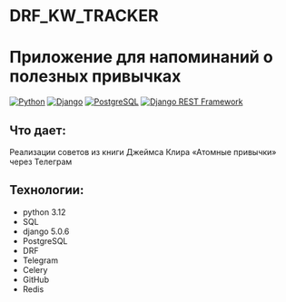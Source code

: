 # DRF_KW_TRACKER
# Приложение для напоминаний о полезных привычках
[![Python](https://img.shields.io/badge/-Python-464646?style=flat-square&logo=Python)](https://www.python.org/)
[![Django](https://img.shields.io/badge/-Django-464646?style=flat-square&logo=Django)](https://www.djangoproject.com/)
[![PostgreSQL](https://img.shields.io/badge/-PostgreSQL-464646?style=flat-square&logo=PostgreSQL)](https://www.postgresql.org/)
[![Django REST Framework](https://img.shields.io/badge/-Django%20REST%20Framework-464646?style=flat-square&logo=Django%20REST%20Framework)](https://www.django-rest-framework.org/)
## Что дает: 
Реализации советов из книги Джеймса Клира «Атомные привычки» через Телеграм
## Технологии:
- python 3.12
- SQL
- django 5.0.6
- PostgreSQL
- DRF
- Telegram
- Celery 
- GitHub
- Redis